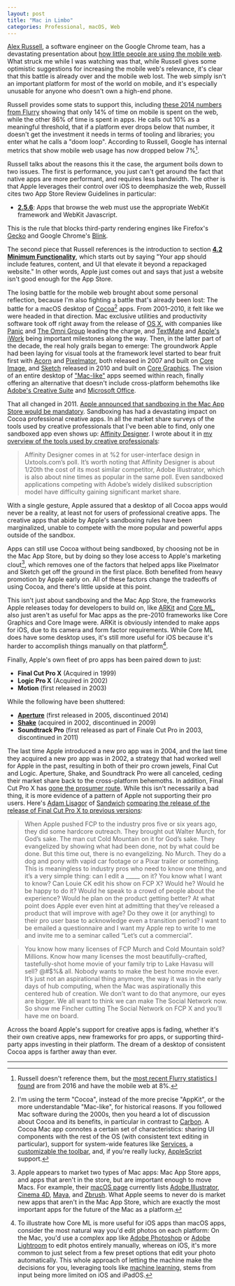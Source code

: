 ```yaml
---
layout: post
title: "Mac in Limbo"
categories: Professional, macOS, Web
---
```


[Alex Russell](https://twitter.com/slightlylate), a software engineer on the Google Chrome team, has a devastating presentation about [how little people are using the mobile web](https://vimeo.com/364402896). What struck me while I was watching was that, while Russell gives some optimistic suggestions for increasing the mobile web's relevance, it's clear that this battle is already over and the mobile web lost. The web simply isn't an important platform for most of the world on mobile, and it's especially unusable for anyone who doesn't own a high-end phone.

Russell provides some stats to support this, including [these 2014 numbers from Flurry](https://www.flurry.com/blog/post/115191864580/apps-solidify-leadership-six-years-into-the-mobile) showing that only 14% of time on mobile is spent on the web, while the other 86% of time is spent in apps. He calls out 10% as a meaningful threshold, that if a platform ever drops below that number, it doesn't get the investment it needs in terms of tooling and libraries; you enter what he calls a "doom loop". According to Russell, Google has internal metrics that show mobile web usage has now dropped below 7%[^mostrecentflurry].

Russell talks about the reasons this it the case, the argument boils down to two issues. The first is performance, you just can't get around the fact that native apps are more performant, and requires less bandwidth. The other is that Apple leverages their control over iOS to deemphasize the web, Russell cites two App Store Review Guidelines in particular:

- [**2.5.6**](https://developer.apple.com/app-store/review/guidelines/#2.5.6): Apps that browse the web must use the appropriate WebKit framework and WebKit Javascript.

This is the rule that blocks third-party rendering engines like Firefox's [Gecko](https://en.wikipedia.org/wiki/Gecko_(software)) and Google Chrome's [Blink](https://en.wikipedia.org/wiki/Blink_(browser_engine)).

The second piece that Russell references is the introduction to section [**4.2 Minimum Functionality**](https://developer.apple.com/app-store/review/guidelines/#4.2), which starts out by saying "Your app should include features, content, and UI that elevate it beyond a repackaged website." In other words, Apple just comes out and says that just a website isn't good enough for the App Store.

The losing battle for the mobile web brought about some personal reflection, because I'm also fighting a battle that's already been lost: The battle for a macOS desktop of [Cocoa](https://en.wikipedia.org/wiki/Cocoa_(API))[^cocoaorappkit] apps. From 2001–2010, it felt like we were headed in that direction. Mac exclusive utilities and productivity software  took off right away from the release of [OS X](https://en.wikipedia.org/wiki/MacOS#OS_X), with companies like [Panic](https://panic.com/) and [The Omni Group](https://www.omnigroup.com/) leading the charge, and [TextMate](https://macromates.com/) and [Apple's iWork](https://www.apple.com/iwork/) being important milestones along the way. Then, in the latter part of the decade, the real holy grails began to emerge: The groundwork Apple had been laying for visual tools at the framework level started to bear fruit first with [Acorn](https://flyingmeat.com/acorn/) and [Pixelmator](https://www.pixelmator.com/mac/), both released in 2007 and built on [Core Image](https://developer.apple.com/documentation/coreimage), and [Sketch](https://www.sketch.com/) released in 2010 and built on [Core Graphics](https://developer.apple.com/documentation/coregraphics). The vision of an entire desktop of ["Mac-like"](https://daringfireball.net/2018/12/electron_and_the_decline_of_native_apps) apps seemed within reach, finally offering an alternative that doesn't include cross-platform behemoths like [Adobe's Creative Suite](https://www.adobe.com/creativecloud.html) and [Microsoft Office](https://www.office.com/).

That all changed in 2011. [Apple announced that sandboxing in the Mac App Store  would be mandatory](https://developer.apple.com/news/index.php?id=11022011a). Sandboxing has had a devastating impact on Cocoa professional creative apps. In all the market share surveys of the tools used by creative professionals that I've been able to find, only one sandboxed app even shows up: [Affinity Designer](https://affinity.serif.com/en-gb/designer/). I wrote about it in [my overview of the tools used by creative professionals](https://blog.robenkleene.com/2019/08/07/apples-app-stores-have-failed-creative-apps/):

> Affinity Designer comes in at %2 for user-interface design in Uxtools.com’s poll. It’s worth noting that Affinity Designer is about 1/20th the cost of its most similar competitor, Adobe Illustrator, which is also about nine times as popular in the same poll. Even sandboxed applications competing with Adobe’s widely disliked subscription model have difficulty gaining significant market share.

With a single gesture, Apple assured that a desktop of all Cocoa apps would never be a reality, at least not for users of professional creative apps. The creative apps that abide by Apple's sandboxing rules have been marginalized, unable to compete with the more popular and powerful apps outside of the sandbox.

Apps can still use Cocoa without being sandboxed, by choosing not be in the Mac App Store, but by doing so they lose access to Apple's marketing clout[^appleonlymarketsmacappstoreapps], which removes one of the factors that helped apps like Pixelmator and Sketch get off the ground in the first place. Both benefited from heavy promotion by Apple early on. All of these factors change the tradeoffs of using Cocoa, and there's little upside at this point.

This isn't just about sandboxing and the Mac App Store, the frameworks Apple releases today for developers to build on, like [ARKit](https://developer.apple.com/augmented-reality/) and [Core ML](https://developer.apple.com/documentation/coreml), also just aren't as useful for Mac apps as the pre-2010 frameworks like Core Graphics and Core Image were. ARKit is obviously intended to make apps for iOS, due to its camera and form factor requirements. While Core ML does have some desktop uses, it's still more useful for iOS because it's harder to accomplish things manually on that platform[^coremlisforios].

Finally, Apple's own fleet of pro apps has been paired down to just:

- **Final Cut Pro X** (Acquired in 1999)
- **Logic Pro X** (Acquired in 2002)
- **Motion** (first released in 2003)

While the following have been shuttered:

- **[Aperture](https://en.wikipedia.org/wiki/Aperture_(software))** (first released in 2005, discontinued 2014)
- **[Shake](https://en.wikipedia.org/wiki/Shake_(software))** (acquired in 2002, discontinued in 2009)
-  **Soundtrack Pro** (first released as part of Finale Cut Pro in 2003, discontinued in 2011)

The last time Apple introduced a new pro app was in 2004, and the last time they acquired a new pro app was in 2002, a strategy that had worked well for Apple in the past, resulting in both of their pro crown jewels, Final Cut and Logic. Aperture, Shake, and Soundtrack Pro were all canceled, ceding their market share back to the cross-platform behemoths. In addition, Final Cut Pro X has [gone the prosumer route](https://www.macworld.com/article/3250207/final-cut-pro-x-review.html). While this isn't necessarily a bad thing, it is more evidence of a pattern of Apple not supporting their pro users. Here's [Adam Lisagor](https://twitter.com/adamlisagor) of [Sandwich](https://sandwich.co/) [comparing the release of the release of Final Cut Pro X to previous versions](https://lonelysandwich.com/post/7033868135/fcp-the-new-class):

> When Apple pushed FCP to the industry pros five or six years ago, they did some hardcore outreach. They brought out Walter Murch, for God’s sake. The man cut Cold Mountain on it for God’s sake. They evangelized by showing what had been done, not by what could be done. But this time out, there is no evangelizing. No Murch. They do a dog and pony with vapid car footage or a Pixar trailer or something. This is meaningless to industry pros who need to know one thing, and it’s a very simple thing: can I edit a _____ on it? You know what I want to know? Can Louie CK edit his show on FCP X? Would he? Would he be happy to do it? Would he speak to a crowd of people about the experience? Would he plan on the product getting better? At what point does Apple ever even hint at admitting that they’ve released a product that will improve with age? Do they owe it (or anything) to their pro user base to acknowledge even a transition period? I want to be emailed a questionnaire and I want my Apple rep to write to me and invite me to a seminar called “Let’s cut a commercial”.

> You know how many licenses of FCP Murch and Cold Mountain sold? Millions. Know how many licenses the most beautifully-crafted, tastefully-shot home movie of your family trip to Lake Havasu will sell? @#$%& all. Nobody wants to make the best home movie ever. It’s just not an aspirational thing anymore, the way it was in the early days of hub computing, when the Mac was aspirationally this centered hub of creation. We don’t want to do that anymore, our eyes are bigger. We all want to think we can make The Social Network now. So show me Fincher cutting The Social Network on FCP X and you’ll have me on board.

Across the board Apple's support for creative apps is fading, whether it's their own creative apps, new frameworks for pro apps, or supporting third-party apps investing in their platform. The dream of a desktop of consistent Cocoa apps is farther away than ever.

* * *

[^mostrecentflurry]: Russell doesn't reference them, but the [most recent Flurry statistics I found](https://www.flurry.com/post/157921590345/us-consumers-time-spent-on-mobile-crosses-5) are from 2016 and have the mobile web at 8%.

[^desktopwebvsapps]: I'd love to see the stats comparing desktop web usage to desktop apps, but I haven't been able to find it.

[^cocoaorappkit]: I'm using the term "Cocoa", instead of the more precise "AppKit", or the more understandable "Mac-like", for historical reasons. If you followed Mac software during the 2000s, then you heard a lot of discussion about Cocoa and its  benefits, in particular in contrast to [Carbon](https://en.wikipedia.org/wiki/Carbon_%28API%29). A Cocoa Mac app connotes a certain set of characteristics: sharing UI components with the rest of the OS (with consistent text editing in particular), support for system-wide features like [Services](https://developer.apple.com/design/human-interface-guidelines/macos/extensions/services/), a [customizable the toolbar](https://support.apple.com/guide/mac-help/customize-toolbars-mchlb294260e/mac), and, if you're really lucky, [AppleScript](https://en.wikipedia.org/wiki/AppleScript) support. 

[^appleonlymarketsmacappstoreapps]: Apple appears to market two types of Mac apps: Mac App Store apps, and apps that aren't in the store, but are important enough to move Macs. For example, their [macOS page](https://www.apple.com/macos/catalina/) currently lists [Adobe Illustrator](https://www.adobe.com/products/illustrator.html), [Cinema 4D](https://www.maxon.net/en-us/), [Maya](https://www.autodesk.com/products/maya/overview), and [Zbrush](http://pixologic.com/). What Apple seems to never do is market new apps that aren't in the Mac App Store, which are exactly the most important apps for the future of the Mac as a platform.

[^coremlisforios]: To illustrate how Core ML is more useful for iOS apps than macOS apps, consider the most natural way you'd edit photos on each platform: On the Mac, you'd use a complex app like [Adobe Photoshop](https://www.adobe.com/products/photoshop.html) or [Adobe Lightroom](https://www.adobe.com/products/photoshop-lightroom.html) to edit photos entirely manually, whereas on iOS, it's more common to just select from a few preset options that edit your photo automatically. This whole approach of letting the machine make the decisions for you, leveraging tools like [machine learning](https://en.wikipedia.org/wiki/Machine_learning), stems from input being more limited on iOS and iPadOS.

